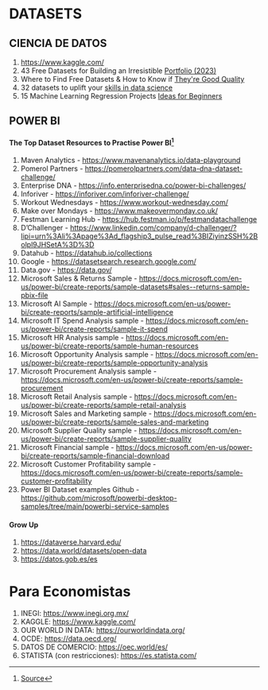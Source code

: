 # DATASETS

## CIENCIA DE DATOS 
1. https://www.kaggle.com/
2. 43 Free Datasets for Building an Irresistible [Portfolio (2023)](https://www.dataquest.io/blog/free-datasets-for-projects/)
3. Where to Find Free Datasets & How to Know if [They're Good Quality](https://chartio.com/learn/data-analytics/where-to-find-free-datasets/)
4. 32 datasets to uplift your [skills in data science](https://datasciencedojo.com/blog/datasets-data-science-skills/)
5. 15 Machine Learning Regression Projects [Ideas for Beginners](https://www.projectpro.io/article/machine-learning-regression-projects-ideas/501)




   
## POWER BI 

#### The Top Dataset Resources to Practise Power BI[^1]
1. Maven Analytics - https://www.mavenanalytics.io/data-playground
2. Pomerol Partners - https://pomerolpartners.com/data-dna-dataset-challenge/
3. Enterprise DNA - https://info.enterprisedna.co/power-bi-challenges/
4. Inforiver - https://inforiver.com/inforiver-challenge/
5. Workout Wednesdays - https://www.workout-wednesday.com/
6. Make over Mondays - https://www.makeovermonday.co.uk/
7. Festman Learning Hub - https://hub.festman.io/p/festmandatachallenge
8. D’Challenger - https://www.linkedin.com/company/d-challenger/?lipi=urn%3Ali%3Apage%3Ad_flagship3_pulse_read%3BIZiyinzSSH%2Bolpl9JHSetA%3D%3D
9. Datahub - https://datahub.io/collections
10. Google - https://datasetsearch.research.google.com/
11. Data.gov - https://data.gov/
12. Microsoft Sales & Returns Sample - https://docs.microsoft.com/en-us/power-bi/create-reports/sample-datasets#sales--returns-sample-pbix-file
13. Microsoft AI Sample - https://docs.microsoft.com/en-us/power-bi/create-reports/sample-artificial-intelligence
14. Microsoft IT Spend Analysis sample - https://docs.microsoft.com/en-us/power-bi/create-reports/sample-it-spend
15. Microsoft HR Analysis sample - https://docs.microsoft.com/en-us/power-bi/create-reports/sample-human-resources
16. Microsoft Opportunity Analysis sample - https://docs.microsoft.com/en-us/power-bi/create-reports/sample-opportunity-analysis
17. Microsoft Procurement Analysis sample - https://docs.microsoft.com/en-us/power-bi/create-reports/sample-procurement
18. Microsoft Retail Analysis sample - https://docs.microsoft.com/en-us/power-bi/create-reports/sample-retail-analysis
19. Microsoft Sales and Marketing sample - https://docs.microsoft.com/en-us/power-bi/create-reports/sample-sales-and-marketing
20. Microsoft Supplier Quality sample - https://docs.microsoft.com/en-us/power-bi/create-reports/sample-supplier-quality
21. Microsoft Financial sample - https://docs.microsoft.com/en-us/power-bi/create-reports/sample-financial-download
22. Microsoft Customer Profitability sample - https://docs.microsoft.com/en-us/power-bi/create-reports/sample-customer-profitability
23. Power BI Dataset examples Github - https://github.com/microsoft/powerbi-desktop-samples/tree/main/powerbi-service-samples

#### Grow Up
1. https://dataverse.harvard.edu/
2. https://data.world/datasets/open-data
3. https://datos.gob.es/es

# Para Economistas
1. INEGI: https://www.inegi.org.mx/
2. KAGGLE: https://www.kaggle.com/
3. OUR WORLD IN DATA: https://ourworldindata.org/
4. OCDE: https://data.oecd.org/
5. DATOS DE COMERCIO: https://oec.world/es/
6. STATISTA (con restricciones): https://es.statista.com/
    
[^1]:[Source](https://www.linkedin.com/pulse/top-dataset-resources-practise-power-bi-arno-wakfer/?trackingId=g%2FCtmwFiTPaoXMwYnF8Ckg%3D%3D)


